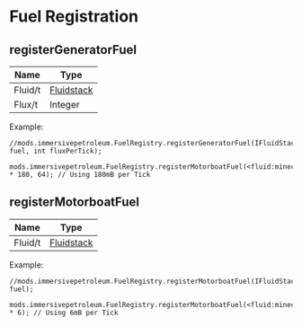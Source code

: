 # Fuel Registration

## registerGeneratorFuel

| Name   | Type                                        |
|--------|---------------------------------------------|
| Fluid/t| [Fluidstack](/Vanilla/Liquids/IFluidStack/) |
| Flux/t | Integer                                     |

Example:
```ZenScript
//mods.immersivepetroleum.FuelRegistry.registerGeneratorFuel(IFluidStack fuel, int fluxPerTick);

mods.immersivepetroleum.FuelRegistry.registerMotorboatFuel(<fluid:minecraft:water> * 180, 64); // Using 180mB per Tick
```

## registerMotorboatFuel

| Name    | Type                                        |
|---------|---------------------------------------------|
| Fluid/t | [Fluidstack](/Vanilla/Liquids/IFluidStack/) |

Example:
```ZenScript
//mods.immersivepetroleum.FuelRegistry.registerMotorboatFuel(IFluidStack fuel);

mods.immersivepetroleum.FuelRegistry.registerMotorboatFuel(<fluid:minecraft:water> * 6); // Using 6mB per Tick
```
